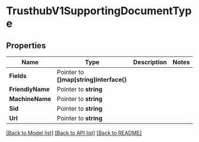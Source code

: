 # TrusthubV1SupportingDocumentType

## Properties

Name | Type | Description | Notes
------------ | ------------- | ------------- | -------------
**Fields** | Pointer to **[]map[string]interface{}** |  |
**FriendlyName** | Pointer to **string** |  |
**MachineName** | Pointer to **string** |  |
**Sid** | Pointer to **string** |  |
**Url** | Pointer to **string** |  |

[[Back to Model list]](../README.md#documentation-for-models) [[Back to API list]](../README.md#documentation-for-api-endpoints) [[Back to README]](../README.md)


